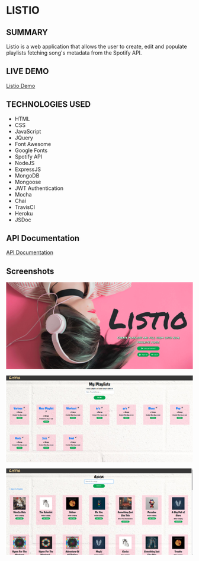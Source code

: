 # LISTIO

## SUMMARY

Listio is a web application that allows the user to create, edit and populate playlists fetching song's metadata from the Spotify API.

## LIVE DEMO

[Listio Demo](https://nameless-springs-69015.herokuapp.com/)

## TECHNOLOGIES USED

- HTML
- CSS
- JavaScript
- JQuery
- Font Awesome
- Google Fonts
- Spotify API
- NodeJS
- ExpressJS
- MongoDB
- Mongoose
- JWT Authentication
- Mocha
- Chai
- TravisCI
- Heroku
- JSDoc

## API Documentation

[API Documentation](https://krloslao.github.io/Listio/global.html)

## Screenshots

![screenshot](screenshots/00.png)

![screenshot](screenshots/01.png)

![screenshot](screenshots/02.png)

